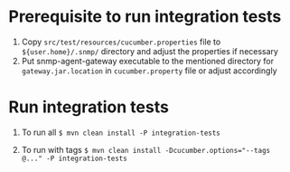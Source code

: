 # Prerequisite to run integration tests #
1. Copy `src/test/resources/cucumber.properties` file to `${user.home}/.snmp/` directory and adjust the properties if necessary
2. Put snmp-agent-gateway executable to the mentioned directory for `gateway.jar.location` in `cucumber.property` file or adjust accordingly

# Run integration tests #
1. To run all 
`$ mvn clean install -P integration-tests`

2. To run with tags
`$ mvn clean install -Dcucumber.options="--tags @..." -P integration-tests`
